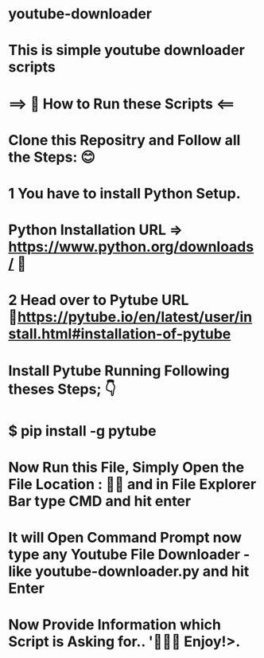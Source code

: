 # youtube-downloader

# This is simple youtube downloader scripts

# ==> 🙏 How to Run these Scripts <==

# Clone this Repositry and Follow all the Steps: 😊

# 1 You have to install Python Setup.

# Python Installation URL => https://www.python.org/downloads/ 🔗

# 2 Head over to Pytube URL 🔗https://pytube.io/en/latest/user/install.html#installation-of-pytube

# Install Pytube Running Following theses Steps; 👇

# $ pip install -g pytube

# Now Run this File, Simply Open the File Location : 📁📁 and in File Explorer Bar type CMD and hit enter

# It will Open Command Prompt now type any Youtube File Downloader - like youtube-downloader.py and hit Enter

# Now Provide Information which Script is Asking for.. '🤩🤩🤩 Enjoy!>. 
